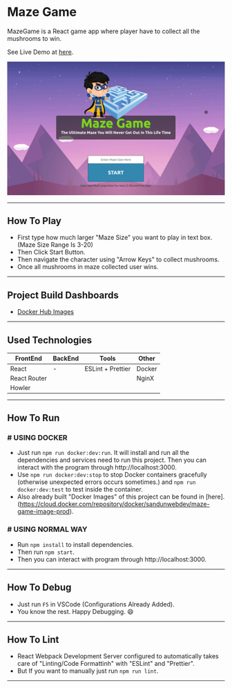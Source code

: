 # **Maze Game**

MazeGame is a React game app where player have to collect all the mushrooms to win.

See Live Demo at [here](https://objective-shannon-989792.netlify.com).

<p align="center">
  <img src="resources/frontend.gif"/>
</p>

---

## **How To Play**

- First type how much larger "Maze Size" you want to play in text box. (Maze Size Range Is 3-20)
- Then Click Start Button.
- Then navigate the character using "Arrow Keys" to collect mushrooms.
- Once all mushrooms in maze collected user wins.

---

## **Project Build Dashboards**

- [Docker Hub Images](https://cloud.docker.com/u/sandunwebdev/repository/docker/sandunwebdev/maze-game-image-prod)

---

## **Used Technologies**

| FrontEnd     | BackEnd | Tools             | Other  |
| ------------ | ------- | ----------------- | ------ |
| React        | -       | ESLint + Prettier | Docker |
| React Router |         |                   | NginX  |
| Howler       |         |                   |        |

---

## **How To Run**

### # USING DOCKER

- Just run `npm run docker:dev:run`. It will install and run all the dependencies and services need to run this project. Then you can interact with the program through http://localhost:3000.
- Use `npm run docker:dev:stop` to stop Docker containers gracefully (otherwise unexpected errors occurs sometimes.) and `npm run docker:dev:test` to test inside the container.
- Also already built "Docker Images" of this project can be found in [here].(https://cloud.docker.com/repository/docker/sandunwebdev/maze-game-image-prod).

### # USING NORMAL WAY

- Run `npm install` to install dependencies.
- Then run `npm start`.
- Then you can interact with program through http://localhost:3000.

---

## **How To Debug**

- Just run `F5` in VSCode (Configurations Already Added).
- You know the rest. Happy Debugging. 😄

---

## **How To Lint**

- React Webpack Development Server configured to automatically takes care of "Linting/Code Formattinh" with "ESLint" and "Prettier".
- But If you want to manually just run `npm run lint`.

---
